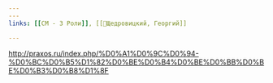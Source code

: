 ```yaml
---
---
links: [[СМ - 3 Роли]], [[👤Щедровицкий, Георгий]]

---
```



http://praxos.ru/index.php/%D0%A1%D0%9C%D0%94-%D0%BC%D0%B5%D1%82%D0%BE%D0%B4%D0%BE%D0%BB%D0%BE%D0%B3%D0%B8%D1%8F
